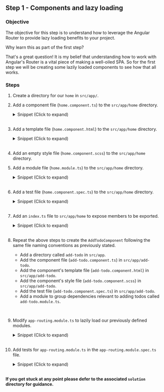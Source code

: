 ## Step 1 - Components and lazy loading

### Objective

The objective for this step is to understand how to leverage the Angular Router to provide lazy loading benefits to your project.

Why learn this as part of the first step?

That's a great question! It is my belief that understanding how to work with Angular's Router is a vital piece of making a well-oiled SPA. So for the first step we will be creating some lazily loaded components to see how that all works.

### Steps

1. Create a directory for our `home` in `src/app/`.
2. Add a component file (`home.component.ts`) to the `src/app/home` directory.

    <details>
      <summary>Snippet (Click to expand)</summary>
      
      ```TypeScript
      import { Component } from '@angular/core';
         
      @Component({
        styleUrls: ['./home.component.scss'],
        templateUrl: './home.component.html'
      })
      export class HomeComponent {
        title = 'Home Component Works!';
      }
   
      ```

    </details>
    <br>

3. Add a template file (`home.component.html`) to the `src/app/home` directory.

    <details>
      <summary>Snippet (Click to expand)</summary>
      
      ```HTML
      <h1>{{title}}</h1>
      ```

    </details>
    <br>

4. Add an empty style file (`home.component.scss`) to the `src/app/home` directory.
5. Add a module file (`home.module.ts`) to the `src/app/home` directory.

    <details>
      <summary>Snippet (Click to expand)</summary>
        
      ```TypeScript
      import { NgModule } from '@angular/core';
      import { RouterModule } from '@angular/router';
      import { HomeComponent } from './home.component';
      
      @NgModule({
        declarations: [
          HomeComponent
        ],
        imports: [
          RouterModule.forChild([
            {
              path: '',
              component: HomeComponent
            }
          ])
        ]
      })
      export class HomeModule {}

      ```
    </details>
    <br> 

6. Add a test file (`home.component.spec.ts`) to the `src/app/home` directory.

    <details>
      <summary>Snippet (Click to expand)</summary>
    
      ```TypeScript
      import { TestBed } from '@angular/core/testing';
      import { RouterTestingModule } from '@angular/router/testing';
      
      import { HomeComponent } from './home.component';
      import { HomeModule } from './home.module';
      
      describe('HomeComponent', () => {
        beforeEach(async () => {
          await TestBed.configureTestingModule({
            imports: [
              HomeModule,
              RouterTestingModule
            ]
          }).compileComponents();
        });
      
        it(`should have title 'Home Component Works!'`, () => {
          const fixture = TestBed.createComponent(HomeComponent);
          const component = fixture.componentInstance;
          expect(component.title).toEqual('Home Component Works!');
        });
      });

      ```
    
    </details>
    <br>

7. Add an `index.ts` file to `src/app/home` to expose members to be exported.

    <details>
      <summary>Snippet (Click to expand)</summary>
      
      ```TypeScript
      export { HomeComponent } from './home.component';
      export { HomeModule } from './home.module';

      ```
        
    </details>
    <br>

8. Repeat the above steps to create the `AddTodoComponent` following the same file naming conventions as previously stated.
  
    - Add a directory called `add-todo` in `src/app`.
    - Add the component file (`add-todo.component.ts`) in `src/app/add-todo`.
    - Add the component's template file (`add-todo.component.html`) in `src/app/add-todo`.
    - Add the component's style file (`add-todo.component.scss`) in `src/app/add-todo`.
    - Add the test file (`add-todo.component.spec.ts`) in `src/app/add-todo`.
    - Add a module to group dependencies relevant to adding todos called `add-todo.module.ts`.
    
<br>

9. Modify `app-routing.module.ts` to lazily load our previously defined modules.

    <details>
      <summary>Snippet (Click to expand)</summary>
      
      ```TypeScript
      import { NgModule } from '@angular/core';
      import { Routes, RouterModule } from '@angular/router';
      
      export const routes: Routes = [
        { path: '', redirectTo: 'home', pathMatch: 'full'},
        { path: 'home', loadChildren: () => import('./home/home.module').then(module => module.HomeModule) },
        { path: 'add-todo', loadChildren: () => import('./add-todo/add-todo.module').then(module => module.AddTodoModule) },
        { path: '**', redirectTo: 'home' }
      ];
      
      @NgModule({
        imports: [RouterModule.forRoot(routes)],
        exports: [RouterModule]
      })
      export class AppRoutingModule { }

      ```
        
    </details>
    <br>
    
10. Add tests for `app-routing.module.ts` in the `app-routing.module.spec.ts` file.

    <details>
      <summary>Snippet (Click to expand)</summary>
      
      ```TypeScript
      import { Location } from '@angular/common';
      import { fakeAsync, TestBed, tick, waitForAsync } from '@angular/core/testing';
      import { Router } from '@angular/router';
      import { RouterTestingModule } from '@angular/router/testing';
      import { AddTodoModule } from './add-todo';
      import { routes } from './app-routing.module';
      import { HomeModule } from './home';
      
      describe('AppRoutingModule', () => {
        let location: Location;
        let router: Router;
      
        beforeEach(async () => {
          await TestBed.configureTestingModule({
            imports: [
              RouterTestingModule.withRoutes(routes)
            ]
          });
      
          router = TestBed.inject(Router);
          location = TestBed.inject(Location);
      
          router.initialNavigation();
        });
      
        it(`Navigates to 'HomeComponent' when empty path`, fakeAsync(() => {
          router.navigate(['']);
          tick();
          expect(location.path()).toBe('/home');
        }));
      
        it(`Navigates to 'HomeComponent' when non-matching path`, fakeAsync(() => {
          router.navigate(['foobar']);
          tick();
          expect(location.path()).toBe('/home');
        }));
      
        it(`Navigates to 'HomeComponent' when '/home' path`, fakeAsync(() => {
          router.navigate(['home']);
          tick();
          expect(location.path()).toBe('/home');
        }));
      
        it(`Navigates to 'AddTodoComponent' when '/add-todo' path`, fakeAsync(() => {
          router.navigate(['add-todo']);
          tick();
          expect(location.path()).toBe('/add-todo');
        }));
      
        it(`Uses lazy loaded 'HomeComponent' when route '/home'`, waitForAsync(() => {
          const route = routes.find(route => route.path === 'home');
      
          (route.loadChildren as any)().then((lazyLoadedModule) => {
            expect(new lazyLoadedModule()).toBeInstanceOf(HomeModule);
          });
        }));
      
        it(`Uses lazy loaded 'AddTodoComponent' when route '/add-todo'`, waitForAsync(() => {
          const route = routes.find(route => route.path === 'add-todo');
      
          (route.loadChildren as any)().then((lazyLoadedModule) => {
            expect(new lazyLoadedModule()).toBeInstanceOf(AddTodoModule);
          });
        }));
      });
      
      ```
        
    </details>
    <br>

**If you get stuck at any point please defer to the associated `solution` directory for guidance.**
